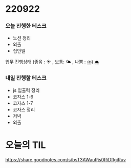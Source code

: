 # 220922

### 오늘 진행한 테스크

- 노션 정리
- 외출
- 집안일

업무 진행상태 (좋음 : ☀ , 보통: 🌤 , 나쁨 : ⛈)
`🌨`

### 내일 진행할 테스크

- js 입출력 정리
- 코자스 1-6
- 코자스 1-7
- 코자스 정리
- 저녁
- 외출

# 오늘의 TIL

https://share.goodnotes.com/s/bsT3AWauRjs0RiDflgiRuv

